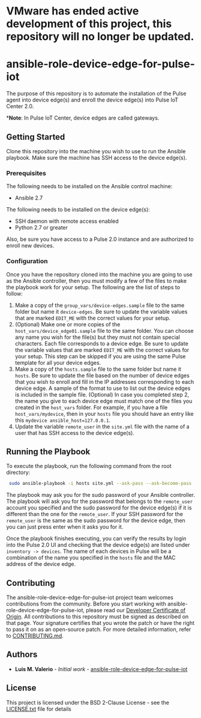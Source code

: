 # VMware has ended active development of this project, this repository will no longer be updated.

# ansible-role-device-edge-for-pulse-iot

The purpose of this repository is to automate the installation of the Pulse agent into
device edge(s) and enroll the device edge(s) into Pulse IoT Center 2.0.

***Note**: In Pulse IoT Center, device edges are called gateways.

## Getting Started

Clone this repository into the machine you wish to use to run the Ansible playbook.
Make sure the machine has SSH access to the device edge(s).

### Prerequisites

The following needs to be installed on the Ansible control machine:

* Ansible 2.7

The following needs to be installed on the device edge(s):

* SSH daemon with remote access enabled
* Python 2.7 or greater

Also, be sure you have access to a Pulse 2.0 instance and are authorized to enroll new devices.

### Configuration

Once you have the repository cloned into the machine you are going to use as the
Ansible controller, then you must modify a few of the files to make the playbook
work for your setup. The following are the list of steps to follow:

1. Make a copy of the `group_vars/device-edges.sample` file to the same folder but name it `device-edges`. Be sure to update the variable values that are marked `EDIT_ME` with the correct values for your setup.
2. (Optional) Make one or more copies of the `host_vars/device_edge01.sample` file to the same folder. You can choose any name you wish for the file(s) but they must not contain special characters. Each file corresponds to a device edge. Be sure to update the variable values that are marked `EDIT_ME` with the correct values for your setup. This step can be skipped if you are using the same Pulse template for all your device edges.
3. Make a copy of the `hosts.sample` file to the same folder but name it `hosts`. Be sure to update the file based on the number of device edges that you wish to enroll and fill in the IP addresses corresponding to each device edge. A sample of the format to use to list out the device edges is included in the sample file. (Optional) In case you completed step 2, the name you give to each device edge must match one of the files you created in the `host_vars` folder. For example, if you have a file `host_vars/mydevice`, then in your `hosts` file you should have an entry like this `mydevice ansible_host=127.0.0.1`.
4. Update the variable `remote_user` in the `site.yml` file with the name of a user that has SSH access to the device edge(s).

## Running the Playbook

To execute the playbook, run the following command from the root directory:

```bash
 sudo ansible-playbook -i hosts site.yml --ask-pass --ask-become-pass
```

The playbook may ask you for the sudo password of your Ansible controller. 
The playbook will ask you for the password that belongs to the `remote_user` 
account you specified and the sudo password for the device edge(s) if it 
is different than the one for the `remote_user`. If your SSH password for the 
`remote_user` is the same as the sudo password for the device edge, then 
you can just press enter when it asks you for it.

Once the playbook finishes executing, you can verify the results by login into 
the Pulse 2.0 UI and checking that the device edge(s) are listed under 
`inventory -> devices`. The name of each devices in Pulse will be a combination 
of the name you specified in the `hosts` file and the MAC address of the device edge.

## Contributing

The ansible-role-device-edge-for-pulse-iot project team welcomes contributions from the community. Before you start working with ansible-role-device-edge-for-pulse-iot, please
read our [Developer Certificate of Origin](https://cla.vmware.com/dco). All contributions to this repository must be
signed as described on that page. Your signature certifies that you wrote the patch or have the right to pass it on
as an open-source patch. For more detailed information, refer to [CONTRIBUTING.md](CONTRIBUTING.md).

## Authors

* **Luis M. Valerio** - *Initial work* - [ansible-role-device-edge-for-pulse-iot](https://github.com/vmware/ansible-role-device-edge-for-pulse-iot)

## License

This project is licensed under the BSD 2-Clause License - see the [LICENSE.txt](LICENSE.txt) file for details
